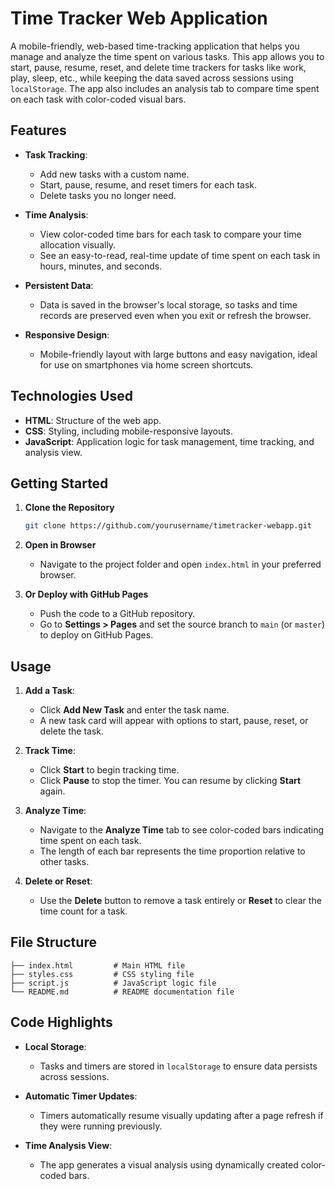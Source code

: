 # Time Tracker Web Application

A mobile-friendly, web-based time-tracking application that helps you manage and analyze the time spent on various tasks. This app allows you to start, pause, resume, reset, and delete time trackers for tasks like work, play, sleep, etc., while keeping the data saved across sessions using `localStorage`. The app also includes an analysis tab to compare time spent on each task with color-coded visual bars.

## Features

- **Task Tracking**: 
  - Add new tasks with a custom name.
  - Start, pause, resume, and reset timers for each task.
  - Delete tasks you no longer need.
  
- **Time Analysis**:
  - View color-coded time bars for each task to compare your time allocation visually.
  - See an easy-to-read, real-time update of time spent on each task in hours, minutes, and seconds.

- **Persistent Data**: 
  - Data is saved in the browser's local storage, so tasks and time records are preserved even when you exit or refresh the browser.
  
- **Responsive Design**: 
  - Mobile-friendly layout with large buttons and easy navigation, ideal for use on smartphones via home screen shortcuts.

## Technologies Used

- **HTML**: Structure of the web app.
- **CSS**: Styling, including mobile-responsive layouts.
- **JavaScript**: Application logic for task management, time tracking, and analysis view.

## Getting Started

1. **Clone the Repository**
   ```bash
   git clone https://github.com/yourusername/timetracker-webapp.git
   ```
2. **Open in Browser**
   - Navigate to the project folder and open `index.html` in your preferred browser.

3. **Or Deploy with GitHub Pages**
   - Push the code to a GitHub repository.
   - Go to **Settings > Pages** and set the source branch to `main` (or `master`) to deploy on GitHub Pages.

## Usage

1. **Add a Task**:
   - Click **Add New Task** and enter the task name. 
   - A new task card will appear with options to start, pause, reset, or delete the task.

2. **Track Time**:
   - Click **Start** to begin tracking time.
   - Click **Pause** to stop the timer. You can resume by clicking **Start** again.

3. **Analyze Time**:
   - Navigate to the **Analyze Time** tab to see color-coded bars indicating time spent on each task.
   - The length of each bar represents the time proportion relative to other tasks.

4. **Delete or Reset**:
   - Use the **Delete** button to remove a task entirely or **Reset** to clear the time count for a task.

## File Structure

```
├── index.html         # Main HTML file
├── styles.css         # CSS styling file
├── script.js          # JavaScript logic file
└── README.md          # README documentation file
```

## Code Highlights

- **Local Storage**:
  - Tasks and timers are stored in `localStorage` to ensure data persists across sessions.

- **Automatic Timer Updates**:
  - Timers automatically resume visually updating after a page refresh if they were running previously.

- **Time Analysis View**:
  - The app generates a visual analysis using dynamically created color-coded bars.


